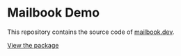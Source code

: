 # Mailbook Demo

This repository contains the source code of [mailbook.dev](https://mailbook.dev).

[View the package](https://github.com/Xammie/mailbook)